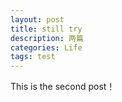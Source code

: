 ```yaml
---
layout: post
title: still try
description: 两篇		
categories: Life
tags: test
---
```


This is the second post！